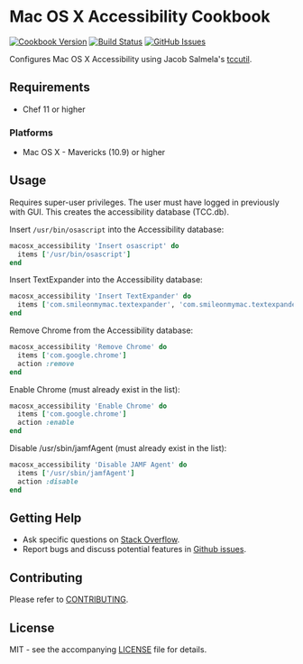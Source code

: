 # Mac OS X Accessibility Cookbook

[![Cookbook Version](http://img.shields.io/cookbook/v/macosx_accessibility.svg?style=flat-square)][cookbook]
[![Build Status](http://img.shields.io/travis/dhoer/chef-macosx_accessibility.svg?style=flat-square)][travis]
[![GitHub Issues](http://img.shields.io/github/issues/dhoer/chef-macosx_accessibility.svg?style=flat-square)][github]

[cookbook]: https://supermarket.chef.io/cookbooks/macosx_accessibility
[travis]: https://travis-ci.org/dhoer/chef-macosx_accessibility
[github]: https://github.com/dhoer/chef-macosx_accessibility/issues


Configures Mac OS X Accessibility using Jacob Salmela's [tccutil](https://github.com/jacobsalmela/tccutil).

## Requirements

- Chef 11 or higher

### Platforms

- Mac OS X - Mavericks (10.9) or higher

## Usage

Requires super-user privileges. The user must have logged in previously with GUI. This creates the accessibility
database (TCC.db).

Insert `/usr/bin/osascript` into the Accessibility database:

```ruby
macosx_accessibility 'Insert osascript' do
  items ['/usr/bin/osascript']
end
```

Insert TextExpander into the Accessibility database:

```ruby
macosx_accessibility 'Insert TextExpander' do
  items ['com.smileonmymac.textexpander', 'com.smileonmymac.textexpander.helper']
end
```

Remove Chrome from the Accessibility database:

```ruby
macosx_accessibility 'Remove Chrome' do
  items ['com.google.chrome']
  action :remove
end
```

Enable Chrome (must already exist in the list):

```ruby
macosx_accessibility 'Enable Chrome' do
  items ['com.google.chrome']
  action :enable
end
```

Disable /usr/sbin/jamfAgent (must already exist in the list):

```ruby
macosx_accessibility 'Disable JAMF Agent' do
  items ['/usr/sbin/jamfAgent']
  action :disable
end
```

## Getting Help

- Ask specific questions on [Stack Overflow](http://stackoverflow.com/questions/tagged/chef-macosx_accessibility).
- Report bugs and discuss potential features in
[Github issues](https://github.com/dhoer/chef-macosx_accessibility/issues).

## Contributing

Please refer to [CONTRIBUTING](https://github.com/dhoer/chef-macosx_accessibility/blob/master/CONTRIBUTING.md).

## License

MIT - see the accompanying [LICENSE](https://github.com/dhoer/chef-macosx_accessibility/blob/master/LICENSE.md) file
for details.
